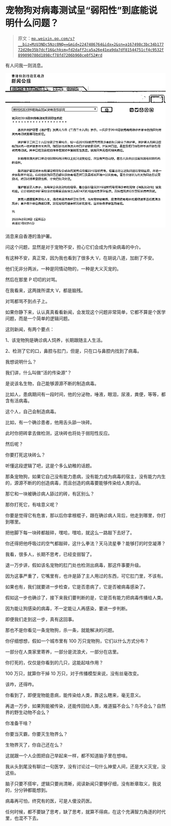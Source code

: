 # 宠物狗对病毒测试呈“弱阳性”到底能说明什么问题？

> 原文：[`mp.weixin.qq.com/s?__biz=MzU3NDc5Nzc0NQ==&mid=2247486764&idx=2&sn=a167498c3bc34b17772d20e35b7dcf16&chksm=fd2daff2ca5a26e41ea9da7df81544751cf4c9532f899090780d1898cf78fd7206b960ce0f52#rd`](http://mp.weixin.qq.com/s?__biz=MzU3NDc5Nzc0NQ==&mid=2247486764&idx=2&sn=a167498c3bc34b17772d20e35b7dcf16&chksm=fd2daff2ca5a26e41ea9da7df81544751cf4c9532f899090780d1898cf78fd7206b960ce0f52#rd)

有人问我一则消息。

![](img/bd274fbb25d8d016dc66170a75c09731.png)

消息来自香港的渔护署。

问这个问题，显然是对于宠物不安，担心它们会成为传染病毒的中介。

有这种不安，真正常，因为我也看到了很多大 V，在胡说八道，加剧了不安。

他们无非分两派，一种是同情动物的，一种是大义灭宠的。

然后在那里 P 叨叨的对骂。

在我看来，这两拨所谓大 V，都是脑残。

对骂都骂不到点子上。

如果你静下来，认认真真看看新闻，会发现这个问题非常简单，它都不算是个医学问题，而是一个简单的逻辑问题。

这则新闻，有两个要点：

1、该宠物狗是确诊病人饲养，长期跟随主人生活。

2、检测了它的口，鼻腔与肛门，但是，只在口与鼻腔内找到了病毒。

我想说明什么？

我们讲，什么叫做“活的传染源”？

是说该名生物，自己能够源源不断的制造病毒。

比如人，患病期间有一段时间，他的分泌物，唾液，眼泪，尿液，粪便，等等，都含有活病毒。

这个人，自己会制造病毒。

比如，有一个确诊患者，他用舌头舔一块砖。

此时你把砖拿去做检测，这块砖也将处于弱阳性反应。

然后呢？

你要打死这块砖么？

听懂这段逻辑了吧，这是个多么幼稚的话题。

那条宠物狗，如果它自己没有能力患病，没有能力成为病毒的宿主，没有能力内生的，源源不断的的创造病毒，而且创造的病毒要能够传染给人类的话。

那它和一块被确诊病人舔过的砖，有区别么？

那你打死它，有啥意义呢？

你要是觉得它有危害，那以后你拿根棍子，跟在确诊病人背后，他走到哪里，你打到哪里。

把他脚下每一块砖都敲碎，嘿哈，嘿哈，就这么一路敲下去好了。

你还得把他呼吸过的空气都敲碎，这什么拳法？天马流星拳？能够打的时空凝滞？

我看，很多人，长期不思考，已经变弱智了。

退一万步讲，假如该名宠物的肛门处也检测出病毒，那这件事要升级。

因为这事严重了，它嘴里有，也许是舔了主人用过的东西，可它肛门里，不该有。

如果也有，我们就要进一步检查，它是否患病了，它是否被病毒感染了。

假如这一步也确诊了，接下来我们要判断的是，它是否有能力把病毒传播给人类。

因为能让狗感染的病毒，不一定能让人再感染，要进一步判断。

即便我们走到这一步，真有这回事。

那也不是你看见一条宠物狗，杀一条，就能解决的问题。

你仔细想想，假如一个城市里有 100 万只宠物狗，它们以什么方式分布？

一部分在人类家里寄养，一部分是流浪犬，一部分在店里。

你打死的，仅仅是你看到的几只，这能起啥作用？

100 万只，就算你干掉 10 万只，对于传播模型来说，没有丝毫改变。

该咋，还得咋。

你看到了，即便宠物能患病，能传染给人类，靠这么瞎来，毫无意义。

再退一万步，如果狗能被传染，还能传回给人类，难道猫不会么？鸟不会么？自然界的野生动物不会么？

你准备干啥？

你要当灭霸，你要灭生物界么？

生物界灭了，你自己还在么？

这就跟一个人企图把自己举起来一样，都不知道脑子里在想啥。

我从头到尾没有聊过一句医学，没有讨论过一句什么神爱人间，还是大义灭宠，没这些。

脑子只要不搭牢，逻辑只要尚清晰，阅读新闻只要够仔细，没有断章取义，我说的，分分钟都能想到。

病毒再可怕，终究有的医，可是人傻没药医。

任何时候，都不要缺了思考，缺了思考，就算不得病，在这个充满智力角逐的时代里，也混不下去。